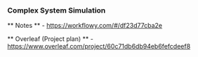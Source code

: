 ### Complex System Simulation


** Notes ** - https://workflowy.com/#/df23d77cba2e

** Overleaf (Project plan) ** - https://www.overleaf.com/project/60c71db6db94eb6fefcdeef8